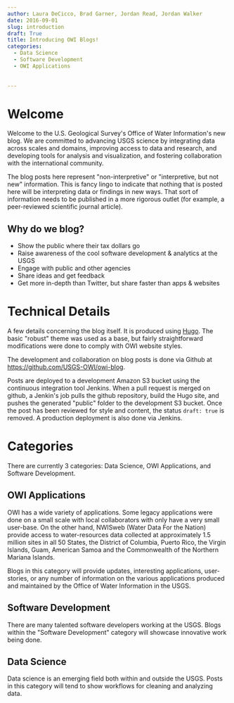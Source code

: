 ```yaml
---
author: Laura DeCicco, Brad Garner, Jordan Read, Jordan Walker
date: 2016-09-01
slug: introduction
draft: True
title: Introducing OWI Blogs!
categories: 
  - Data Science
  - Software Development
  - OWI Applications
 
 
---
```

Welcome
=======

Welcome to the U.S. Geological Survey's Office of Water Information's new blog. We are committed to advancing USGS science by integrating data across scales and domains, improving access to data and research, and developing tools for analysis and visualization, and fostering collaboration with the international community.

The blog posts here represent "non-interpretive" or "interpretive, but not new" information. This is fancy lingo to indicate that nothing that is posted here will be interpreting data or findings in new ways. That sort of information needs to be published in a more rigorous outlet (for example, a peer-reviewed scientific journal article).

Why do we blog?
---------------

-   Show the public where their tax dollars go
-   Raise awareness of the cool software development & analytics at the USGS
-   Engage with public and other agencies
-   Share ideas and get feedback
-   Get more in-depth than Twitter, but share faster than apps & websites

Technical Details
=================

A few details concerning the blog itself. It is produced using [Hugo](https://gohugo.io/). The basic "robust" theme was used as a base, but fairly straightforward modifications were done to comply with OWI website styles.

The development and collaboration on blog posts is done via Github at <https://github.com/USGS-OWI/owi-blog>.

Posts are deployed to a development Amazon S3 bucket using the continuous integration tool Jenkins. When a pull request is merged on github, a Jenkin's job pulls the github repository, build the Hugo site, and pushes the generated "public" folder to the development S3 bucket. Once the post has been reviewed for style and content, the status `draft: true` is removed. A production deployment is also done via Jenkins.

Categories
==========

There are currently 3 categories: Data Science, OWI Applications, and Software Development.

OWI Applications
----------------

OWI has a wide variety of applications. Some legacy applications were done on a small scale with local collaborators with only have a very small user-base. On the other hand, NWISweb (Water Data For the Nation) provide access to water-resources data collected at approximately 1.5 million sites in all 50 States, the District of Columbia, Puerto Rico, the Virgin Islands, Guam, American Samoa and the Commonwealth of the Northern Mariana Islands.

Blogs in this category will provide updates, interesting applications, user-stories, or any number of information on the various applications produced and maintained by the Office of Water Information in the USGS.

Software Development
--------------------

There are many talented software developers working at the USGS. Blogs within the "Software Development" category will showcase innovative work being done.

Data Science
------------

Data science is an emerging field both within and outside the USGS. Posts in this category will tend to show workflows for cleaning and analyzing data.
